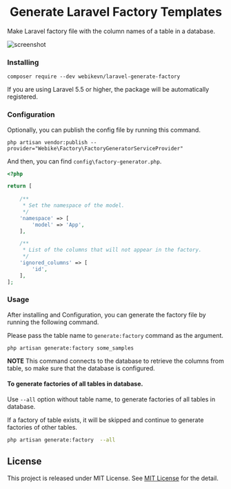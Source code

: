 <h1 align="center">Generate Laravel Factory Templates</h1>

Make Laravel factory file with the column names of a table in a database.

![screenshot](https://raw.githubusercontent.com/webikevn/laravel-generate-factory/master/screenshot.png)

### Installing
``` shell
composer require --dev webikevn/laravel-generate-factory
```

If you are using Laravel 5.5 or higher, the package will be automatically registered.

### Configuration
Optionally, you can publish the config file by running this command.
``` shell
php artisan vendor:publish --provider="Webike\Factory\FactoryGeneratorServiceProvider"
```
And then, you can find `config\factory-generator.php`.
``` php
<?php

return [
    
    /**
     * Set the namespace of the model.
     */
    'namespace' => [
        'model' => 'App',
    ],

    /**
     * List of the columns that will not appear in the factory.
     */
    'ignored_columns' => [
        'id',
    ],
];
```

### Usage
After installing and Configuration, you can generate the factory file by running the following command.

Please pass the table name to `generate:factory` command as the argument.

``` shell
php artisan generate:factory some_samples
```

**NOTE**
This command connects to the database to retrieve the columns from table, so make sure that the database is configured.

#### To generate factories of all tables in database.

Use `--all` option without table name, to generate factories of all tables in database.

If a factory of table exists, it will be skipped and continue to generate factories of other tables.

```bash
php artisan generate:factory  --all
```

## License
This project is released under MIT License. See [MIT License](LICENSE)
 for the detail.
